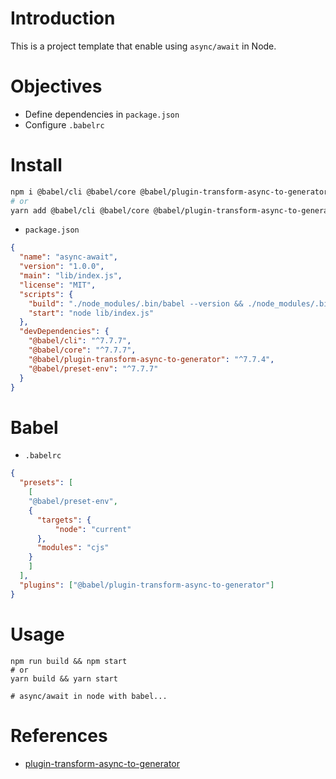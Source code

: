 # Introduction
This is a project template that enable using `async/await` in Node.

# Objectives

- Define dependencies in `package.json`
- Configure `.babelrc`

# Install

```sh
npm i @babel/cli @babel/core @babel/plugin-transform-async-to-generator @babel/preset-env --dev-save
# or
yarn add @babel/cli @babel/core @babel/plugin-transform-async-to-generator @babel/preset-env --dev
```

- `package.json`

```json
{
  "name": "async-await",
  "version": "1.0.0",
  "main": "lib/index.js",
  "license": "MIT",
  "scripts": {
    "build": "./node_modules/.bin/babel --version && ./node_modules/.bin/babel src -d lib",
    "start": "node lib/index.js"
  },
  "devDependencies": {
    "@babel/cli": "^7.7.7",
    "@babel/core": "^7.7.7",
    "@babel/plugin-transform-async-to-generator": "^7.7.4",
    "@babel/preset-env": "^7.7.7"
  }
}
```

# Babel

- `.babelrc`

```json
{
  "presets": [
    [
    "@babel/preset-env",
    {
      "targets": {
          "node": "current"
      },
      "modules": "cjs"
    }
    ]
  ],
  "plugins": ["@babel/plugin-transform-async-to-generator"]
}
```

# Usage

```
npm run build && npm start
# or
yarn build && yarn start

# async/await in node with babel...
```

# References
- [plugin-transform-async-to-generator](https://babeljs.io/docs/en/babel-plugin-transform-async-to-generator)
